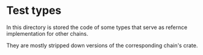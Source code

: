 # Test types

In this directory is stored the code of some types that serve as refernce implementation for other chains.

They are mostly stripped down versions of the corresponding chain's crate. 
